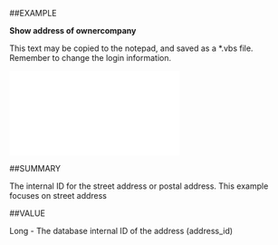 
##EXAMPLE

**Show address of ownercompany**

This text may be copied to the notepad, and saved as a *.vbs file. Remember to change the login information.

![](..\..\Examples\vbs\SOAddress.vbs.txt)


##SUMMARY


The internal ID for the street address or postal address. This example focuses on street address



##VALUE

Long - The database internal ID of the address (address_id)

